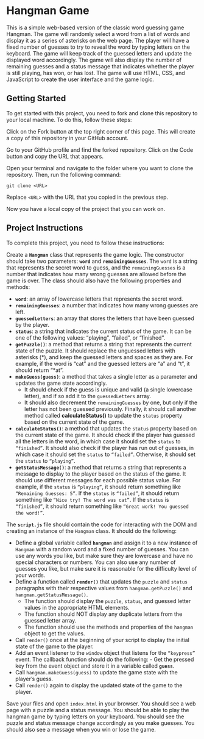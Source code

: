 # Hangman Game

This is a simple web-based version of the classic word guessing game Hangman.
The game will randomly select a word from a list of words and display it as a
series of asterisks on the web page. The player will have a fixed number of
guesses to try to reveal the word by typing letters on the keyboard. The game
will keep track of the guessed letters and update the displayed word
accordingly. The game will also display the number of remaining guesses and a
status message that indicates whether the player is still playing, has won, or
has lost. The game will use HTML, CSS, and JavaScript to create the user
interface and the game logic.

## Getting Started

To get started with this project, you need to fork and clone this repository to
your local machine. To do this, follow these steps:

Click on the Fork button at the top right corner of this page. This will create
a copy of this repository in your GitHub account.

Go to your GitHub profile and find the forked repository. Click on the Code
button and copy the URL that appears.

Open your terminal and navigate to the folder where you want to clone the
repository. Then, run the following command:

`git clone <URL>`

Replace `<URL>` with the URL that you copied in the previous step.

Now you have a local copy of the project that you can work on.

## Project Instructions

To complete this project, you need to follow these instructions:

Create a **`Hangman`** class that represents the game logic. The constructor
should take two parameters: **`word`** and **`remainingGuesses`**. The `word` is
a string that represents the secret word to guess, and the `remainingGuesses` is
a number that indicates how many wrong guesses are allowed before the game is
over. The class should also have the following properties and methods:

- **`word`**: an array of lowercase letters that represents the secret word.
- **`remainingGuesses`**: a number that indicates how many wrong guesses are
  left.
- **`guessedLetters`**: an array that stores the letters that have been guessed
  by the player.
- **`status`**: a string that indicates the current status of the game. It can
  be one of the following values: “playing”, “failed”, or “finished”.
- **`getPuzzle()`**: a method that returns a string that represents the current
  state of the puzzle. It should replace the unguessed letters with asterisks
  (*), and keep the guessed letters and spaces as they are. For example, if the
  word is “cat” and the guessed letters are “a” and “t”, it should return “*at”.
- **`makeGuess(guess)`**: a method that takes a single letter as a parameter and
  updates the game state accordingly.
  - It should check if the guess is unique and valid (a single lowercase
    letter), and if so add it to the `guessedLetters` array.
  - It should also decrement the `remainingGuesses` by one, but only if the
    letter has not been guessed previously. Finally, it should call another
    method called **calculateStatus()** to update the `status` property based on
    the current state of the game.
- **`calculateStatus()`**: a method that updates the `status` property based on
  the current state of the game. It should check if the player has guessed all
  the letters in the word, in which case it should set the `status` to
  `“finished”`. It should also check if the player has run out of guesses, in
  which case it should set the `status` to `“failed”`. Otherwise, it should set
  the `status` to `“playing”`.
- **`getStatusMessage()`**: a method that returns a string that represents a
  message to display to the player based on the status of the game. It should
  use different messages for each possible status value. For example, if the
  `status` is `“playing”`, it should return something like
  `“Remaining Guesses: 5”`. If the `status` is `“failed”`, it should return
  something like `“Nice try! The word was cat”`. If the `status` is
  `“finished”`, it should return something like
  `“Great work! You guessed the word!”`.

The **`script.js`** file should contain the code for interacting with the DOM
and creating an instance of the `Hangman` class. It should do the following:

- Define a global variable called **`hangman`** and assign it to a new instance
  of `Hangman` with a random word and a fixed number of guesses. You can use any
  words you like, but make sure they are lowercase and have no special
  characters or numbers. You can also use any number of guesses you like, but
  make sure it is reasonable for the difficulty level of your words.
- Define a function called **`render()`** that updates the `puzzle` and `status`
  paragraphs with their respective values from `hangman.getPuzzle()` and
  `hangman.getStatusMessage()`.
  - The function should display the `puzzle`, `status`, and guessed letter
    values in the appropriate HTML elements.
  - The function should NOT display any duplicate letters from the guessed
    letter array.
  - The function should use the methods and properties of the `hangman` object
    to get the values.
- Call `render()` once at the beginning of your script to display the initial
  state of the game to the player.
- Add an event listener to the `window` object that listens for the `“keypress”`
  event. The callback function should do the following: - Get the pressed key
  from the event object and store it in a variable called **`guess`**.
- Call `hangman.makeGuess(guess)` to update the game state with the player’s
  guess.
- Call `render()` again to display the updated state of the game to the player.

Save your files and open `index.html` in your browser. You should see a web page
with a puzzle and a status message. You should be able to play the hangman game
by typing letters on your keyboard. You should see the puzzle and status message
change accordingly as you make guesses. You should also see a message when you
win or lose the game.
